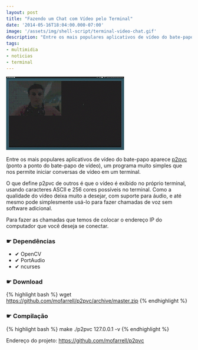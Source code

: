 ```yaml
---
layout: post
title: "Fazendo um Chat com Vídeo pelo Terminal"
date: '2014-05-16T18:04:00.000-07:00'
image: '/assets/img/shell-script/terminal-video-chat.gif'
description: "Entre os mais populares aplicativos de vídeo do bate-papo aparece p2pvc"
tags:
- multimidia
- noticias
- terminal
---
```

 
![Fazendo um Chat com Vídeo pelo Terminal](/assets/img/shell-script/terminal-video-chat.gif "Fazendo um Chat com Vídeo pelo Terminal")

Entre os mais populares aplicativos de vídeo do bate-papo aparece [p2pvc](https://github.com/mofarrell/p2pvc) (ponto a ponto do bate-papo de vídeo), um programa muito simples  que nos permite iniciar conversas de vídeo em um terminal.

O que define p2pvc de outros é que o vídeo é exibido no próprio  terminal, usando caracteres ASCII e 256 cores possíveis no terminal.
Como a qualidade do vídeo deixa muito a desejar, com suporte para  áudio, e até mesmo pode simplesmente usá-lo para fazer chamadas de voz  sem software adicional.

Para fazer as chamadas que temos de colocar o endereço IP do computador que você deseja se conectar.

### ☛ Dependências

+ ✔ OpenCV
+ ✔ PortAudio
+ ✔ ncurses

### ☛ Download
{% highlight bash %}
wget https://github.com/mofarrell/p2pvc/archive/master.zip
{% endhighlight %}

### ☛ Compilação
{% highlight bash %}
make
./p2pvc 127.0.0.1 -v
{% endhighlight %}

Endereço do projeto: <https://github.com/mofarrell/p2pvc>

<script async src="https://pagead2.googlesyndication.com/pagead/js/adsbygoogle.js"></script>

<!-- Informat -->
<ins class="adsbygoogle"
 style="display:block"
 data-ad-client="ca-pub-2838251107855362"
 data-ad-slot="2327980059"
 data-ad-format="auto"
 data-full-width-responsive="true"></ins>

<script>
(adsbygoogle = window.adsbygoogle || []).push({});
</script>



